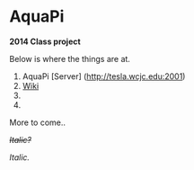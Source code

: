 AquaPi
======

<b>2014 Class project</b>

Below is where the things are at.

1. AquaPi [Server] (http://tesla.wcjc.edu:2001)
2. [Wiki](https://github.com/electrodynatronic/AquaPi/wiki)
3. 
4. 

More to come..


<strike>*Italic?*</strike>

<i>Italic.</i>
